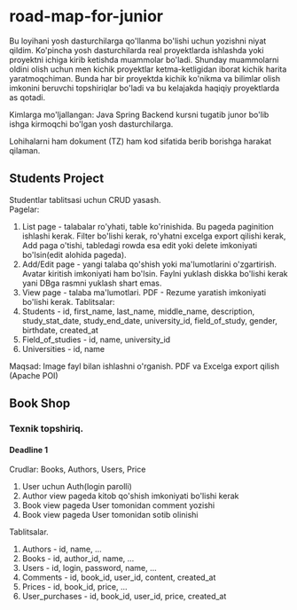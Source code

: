 # road-map-for-junior

Bu loyihani yosh dasturchilarga qo'llanma bo'lishi uchun yozishni niyat qildim. 
Ko'pincha yosh dasturchilarda real proyektlarda ishlashda yoki proyektni ichiga kirib ketishda muammolar bo'ladi. Shunday muammolarni oldini olish uchun 
men kichik proyektlar ketma-ketligidan iborat kichik harita yaratmoqchiman. Bunda har bir proyektda kichik ko'nikma va bilimlar olish imkonini beruvchi 
topshiriqlar bo'ladi va bu kelajakda haqiqiy proyektlarda as qotadi.

Kimlarga mo'ljallangan: Java Spring Backend kursni tugatib junor bo'lib ishga kirmoqchi bo'lgan yosh dasturchilarga.

Lohihalarni ham dokument (TZ) ham kod sifatida berib borishga harakat qilaman.


## Students Project
Studentlar tablitsasi uchun CRUD yasash.  
Pagelar:
1. List page - talabalar ro'yhati, table ko'rinishida. Bu pageda paginition ishlashi kerak. Filter bo'lishi kerak, ro'yhatni excelga export qilishi kerak, Add paga o'tishi, tabledagi rowda esa edit yoki delete imkoniyati bo'lsin(edit alohida pageda).  
2. Add/Edit page - yangi talaba qo'shish yoki ma'lumotlarini o'zgartirish. Avatar kiritish imkoniyati ham bo'lsin. Faylni yuklash diskka bo'lishi kerak yani DBga rasmni yuklash shart emas.
3. View page -  talaba ma'lumotlari. PDF - Rezume yaratish imkoniyati bo'lishi kerak.
Tablitsalar: 
1. Students - id, first_name, last_name, middle_name, description, study_stat_date, study_end_date, university_id, field_of_study, gender, birthdate, created_at
2. Field_of_studies - id, name, university_id
3. Universities - id, name


Maqsad: Image fayl bilan ishlashni o'rganish. PDF va Excelga export qilish (Apache POI)


## Book Shop
### Texnik topshiriq.
#### Deadline 1
Crudlar: Books, Authors, Users, Price
1. User uchun Auth(login parolli)
2. Author view pageda kitob qo'shish imkoniyati bo'lishi kerak
3. Book view pageda User tomonidan comment yozishi
4. Book view pageda User tomonidan sotib olinishi

Tablitsalar. 
1. Authors - id, name, ...
2. Books - id, author_id, name, ... 
3. Users - id, login, password, name, ...
4. Comments - id, book_id, user_id, content, created_at 
5. Prices - id, book_id, price,  ... 
6. User_purchases - id, book_id, user_id, price, created_at
